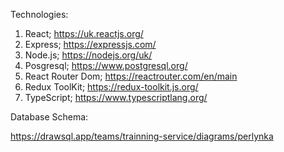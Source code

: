 Technologies:

1. React; https://uk.reactjs.org/
2. Express; https://expressjs.com/
3. Node.js; https://nodejs.org/uk/
4. Posgresql; https://www.postgresql.org/
5. React Router Dom; https://reactrouter.com/en/main
6. Redux ToolKit; https://redux-toolkit.js.org/
7. TypeScript; https://www.typescriptlang.org/

Database Schema:

https://drawsql.app/teams/trainning-service/diagrams/perlynka
